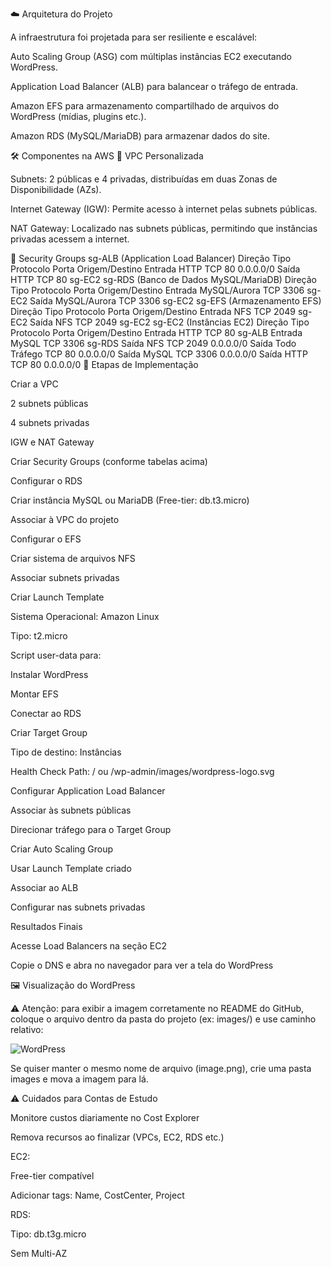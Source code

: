 ☁️ Arquitetura do Projeto

A infraestrutura foi projetada para ser resiliente e escalável:

Auto Scaling Group (ASG) com múltiplas instâncias EC2 executando WordPress.

Application Load Balancer (ALB) para balancear o tráfego de entrada.

Amazon EFS para armazenamento compartilhado de arquivos do WordPress (mídias, plugins etc.).

Amazon RDS (MySQL/MariaDB) para armazenar dados do site.

🛠️ Componentes na AWS
🔹 VPC Personalizada

Subnets: 2 públicas e 4 privadas, distribuídas em duas Zonas de Disponibilidade (AZs).

Internet Gateway (IGW): Permite acesso à internet pelas subnets públicas.

NAT Gateway: Localizado nas subnets públicas, permitindo que instâncias privadas acessem a internet.

🔐 Security Groups
sg-ALB (Application Load Balancer)
Direção	Tipo	Protocolo	Porta	Origem/Destino
Entrada	HTTP	TCP	80	0.0.0.0/0
Saída	HTTP	TCP	80	sg-EC2
sg-RDS (Banco de Dados MySQL/MariaDB)
Direção	Tipo	Protocolo	Porta	Origem/Destino
Entrada	MySQL/Aurora	TCP	3306	sg-EC2
Saída	MySQL/Aurora	TCP	3306	sg-EC2
sg-EFS (Armazenamento EFS)
Direção	Tipo	Protocolo	Porta	Origem/Destino
Entrada	NFS	TCP	2049	sg-EC2
Saída	NFS	TCP	2049	sg-EC2
sg-EC2 (Instâncias EC2)
Direção	Tipo	Protocolo	Porta	Origem/Destino
Entrada	HTTP	TCP	80	sg-ALB
Entrada	MySQL	TCP	3306	sg-RDS
Saída	NFS	TCP	2049	0.0.0.0/0
Saída	Todo Tráfego	TCP	80	0.0.0.0/0
Saída	MySQL	TCP	3306	0.0.0.0/0
Saída	HTTP	TCP	80	0.0.0.0/0
🚀 Etapas de Implementação

Criar a VPC

2 subnets públicas

4 subnets privadas

IGW e NAT Gateway

Criar Security Groups (conforme tabelas acima)

Configurar o RDS

Criar instância MySQL ou MariaDB (Free-tier: db.t3.micro)

Associar à VPC do projeto

Configurar o EFS

Criar sistema de arquivos NFS

Associar subnets privadas

Criar Launch Template

Sistema Operacional: Amazon Linux

Tipo: t2.micro

Script user-data para:

Instalar WordPress

Montar EFS

Conectar ao RDS

Criar Target Group

Tipo de destino: Instâncias

Health Check Path: / ou /wp-admin/images/wordpress-logo.svg

Configurar Application Load Balancer

Associar às subnets públicas

Direcionar tráfego para o Target Group

Criar Auto Scaling Group

Usar Launch Template criado

Associar ao ALB

Configurar nas subnets privadas

Resultados Finais

Acesse Load Balancers na seção EC2

Copie o DNS e abra no navegador para ver a tela do WordPress

🖼️ Visualização do WordPress

⚠️ Atenção: para exibir a imagem corretamente no README do GitHub, coloque o arquivo dentro da pasta do projeto (ex: images/) e use caminho relativo:

![WordPress](images/image.png)


Se quiser manter o mesmo nome de arquivo (image.png), crie uma pasta images e mova a imagem para lá.

⚠️ Cuidados para Contas de Estudo

Monitore custos diariamente no Cost Explorer

Remova recursos ao finalizar (VPCs, EC2, RDS etc.)

EC2:

Free-tier compatível

Adicionar tags: Name, CostCenter, Project

RDS:

Tipo: db.t3g.micro

Sem Multi-AZ
